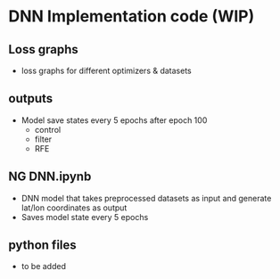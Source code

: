 # DNN Implementation code (WIP) 

## Loss graphs 
- loss graphs for different optimizers & datasets 


## outputs 
- Model save states every 5 epochs after epoch 100 
  - control
  - filter
  - RFE 

## NG DNN.ipynb 
- DNN model that takes preprocessed datasets as input and generate lat/lon coordinates as output 
- Saves model state every 5 epochs 


## python files 
- to be added 
